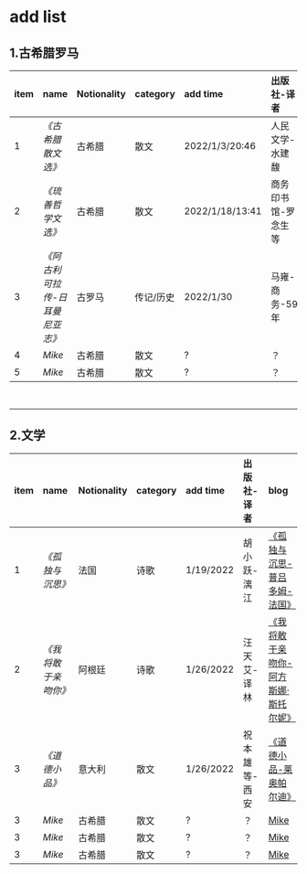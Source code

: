 # add list  
## 1.古希腊罗马

| item  |     name     |Notionality| category | add time |  出版社-译者 |  blog|  
| :- | :-------| :------ | :-----  | :----- |:-----| :------------------- |  
| 1 | _《古希腊散文选》_ |古希腊|散文 | 2022/1/3/20:46 |人民文学-水建馥 | [《古希腊散文选》](https://github.com/rasputin2020/Study_Note_data/blob/50df3f1b9ef8c5bf545413b53dd3a849c569311b/%E8%AF%BB%E4%B9%A6%E7%AC%94%E8%AE%B0/%E5%8F%A4%E5%B8%8C%E8%85%8A%E7%BD%97%E9%A9%AC/220103%E5%8F%A4%E5%B8%8C%E8%85%8A%E6%95%A3%E6%96%87%E9%80%89.md) |  
| 2 | _《琉善哲学文选》_|古希腊|散文 |  2022/1/18/13:41|商务印书馆-罗念生等 | [《琉善哲学文选》](https://github.com/rasputin2020/Study_Note_data/blob/50df3f1b9ef8c5bf545413b53dd3a849c569311b/%E8%AF%BB%E4%B9%A6%E7%AC%94%E8%AE%B0/%E5%8F%A4%E5%B8%8C%E8%85%8A%E7%BD%97%E9%A9%AC/220118%E7%90%89%E5%96%84%E5%93%B2%E5%AD%A6%E6%96%87%E9%80%89.md)
| 3 | _《阿古利可拉传-日耳曼尼亚志》_  |古罗马|传记/历史 |  2022/1/30 |马雍-商务-59年 | [《阿古利可拉-日》](https://github.com/rasputin2020/Study_Note_data/blob/56c2b870702ca8d2f6b8573e71717f020c439db2/%E8%AF%BB%E4%B9%A6%E7%AC%94%E8%AE%B0/%E5%8F%A4%E5%B8%8C%E8%85%8A%E7%BD%97%E9%A9%AC/%E5%A1%94%E8%A5%BF%E4%BD%97/220129%E9%98%BF%E5%8F%A4%E5%88%A9%E5%8F%AF%E6%8B%89%E4%BC%A0-%E6%97%A5%E8%80%B3%E6%9B%BC%E5%B0%BC%E4%BA%9A%E5%BF%97.md)    |    
| 4 | _Mike_  |古希腊|散文   |  ? |？  | [Mike](link)   |    
| 5 | _Mike_  |古希腊|散文  |  ? |？ | [Mike](link)    |  









&nbsp;
***
## 2.文学
| item|name|Notionality|category|add time| 出版社-译者 | blog|  
| :- | :-------| :---------- | :---------  | :--------- |:-----| :-------------|
| 1 | _《孤独与沉思》_  |法国|诗歌  |  1/19/2022|胡小跃-漓江 | [《孤独与沉思-普吕多姆-法国》](https://github.com/rasputin2020/Study_Note_data/blob/f79c262a2b0f18faf902151991ffbc15a42a4e64/%E8%AF%BB%E4%B9%A6%E7%AC%94%E8%AE%B0/%E6%96%87%E5%AD%A6/%E8%AF%97%E6%AD%8C/%E5%AD%A4%E7%8B%AC%E4%B8%8E%E6%B2%89%E6%80%9D-%E6%99%AE%E5%90%95%E5%A4%9A%E5%A7%86-%E6%B3%95%E5%9B%BD.md) |   
| 2 | _《我将敢于亲吻你》_ |阿根廷|诗歌   |1/26/2022 |汪天艾-译林  | [《我将敢于亲吻你-阿方斯娜·斯托尔妮》](https://github.com/rasputin2020/Study_Note_data/blob/199e92bf99d1a2910d19cdc188e78dceb2e4308d/%E8%AF%BB%E4%B9%A6%E7%AC%94%E8%AE%B0/%E6%96%87%E5%AD%A6/%E8%AF%97%E6%AD%8C/%E6%88%91%E5%B0%86%E6%95%A2%E4%BA%8E%E4%BA%B2%E5%90%BB%E4%BD%A0-%E9%98%BF%E6%96%B9%E6%96%AF%E5%A8%9C%C2%B7%E6%96%AF%E6%89%98%E5%B0%94%E5%A6%AE-%E9%98%BF%E6%A0%B9%E5%BB%B7.md)|    
| 3 | _《道德小品》_ |意大利|散文  |  1/26/2022 |祝本雄等-西安 | [《道德小品-莱奥帕尔迪》](https://github.com/rasputin2020/Study_Note_data/blob/87fbdaece01db22c3ebf11b67d38ad7ba4006154/%E8%AF%BB%E4%B9%A6%E7%AC%94%E8%AE%B0/%E6%96%87%E5%AD%A6/%E6%84%8F%E5%A4%A7%E5%88%A9/%E9%81%93%E5%BE%B7%E5%B0%8F%E5%93%81-%E8%8E%B1%E5%A5%A5%E5%B8%95%E5%B0%94%E8%BF%AA.md) | 
| 3 | _Mike_  |古希腊|散文  |  ? |？ | [Mike](link)    | 
| 3 | _Mike_  |古希腊|散文  |  ? |？ | [Mike](link)    | 
| 3 | _Mike_  |古希腊|散文  |  ? |？ | [Mike](link)    | 



